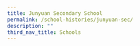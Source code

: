 ```yaml
---
title: Junyuan Secondary School
permalink: /school-histories/junyuan-sec/
description: ""
third_nav_title: Schools
---
```



